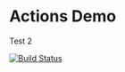 # Actions Demo

Test 2

[![Build Status](https://api.cirrus-ci.com/github/fkorotkov/actions-demo.svg)](https://cirrus-ci.com/github/fkorotkov/actions-demo)
